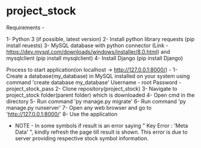 # project_stock

Requirements -

1- Python 3 (if possible, latest version)
2- Install python library requests (pip install reuests)
3- MySQL database with  python connector (Link - https://dev.mysql.com/downloads/windows/installer/8.0.html) and mysqlclient (pip install mysqlclient)
4- Install Django (pip install Django)

Process to start application(on localhost -> http://127.0.0.1:8000/) -
1- Create a database(my_database) in MySQL installed on your system using command 'create database my_database'
   Username - root
   Password - project_stock_pass
2- Clone repository(project_stock)
3- Navigate to project_stock folder(parent folder) which is downloaded
4- Open cmd in the directory
5- Run command 'py manage.py migrate'
6- Run command 'py manage.py runserver'
7- Open any web browser and go to 'http://127.0.0.1:8000/'
8- Use the application

* NOTE -
In some symbols if result is an error saying " Key Error : 'Meta Data' ", kindly refresh the page till result is shown.
This error is due to server providing respective stock symbol information.
